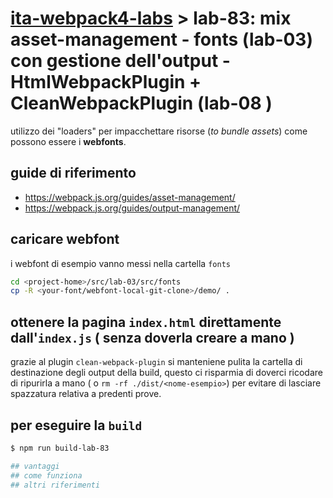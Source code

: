 # [ita-webpack4-labs](https://github.com/rondinif/ita-webpack4-labs) > **lab-83**: mix asset-management - fonts (lab-03) con gestione dell'output - HtmlWebpackPlugin + CleanWebpackPlugin (lab-08 )
utilizzo dei "loaders" per impacchettare risorse (*to bundle assets*) come possono essere i **webfonts**.
## guide di riferimento
- https://webpack.js.org/guides/asset-management/
- https://webpack.js.org/guides/output-management/

## caricare webfont
i webfont di esempio <!-- possono essere caricati ad esempio da https://github.com/itgalaxy/webfont/tree/master/demo e --> vanno messi nella cartella `fonts`
``` bash
cd <project-home>/src/lab-03/src/fonts
cp -R <your-font/webfont-local-git-clone>/demo/ .
```
<!-- TODO: descrivere ed integrare con @rondinif/phytojs-webfonts -->

## ottenere la pagina `index.html` direttamente dall'`index.js` ( senza doverla creare a mano )
grazie al plugin `clean-webpack-plugin` si manteniene pulita la cartella di destinazione degli output della build, questo ci risparmia di doverci ricodare di ripurirla a mano ( o `rm -rf ./dist/<nome-esempio>`) per evitare di lasciare spazzatura relativa a predenti prove. 


## per eseguire la `build`
``` bash
$ npm run build-lab-83

## vantaggi
## come funziona
## altri riferimenti 
